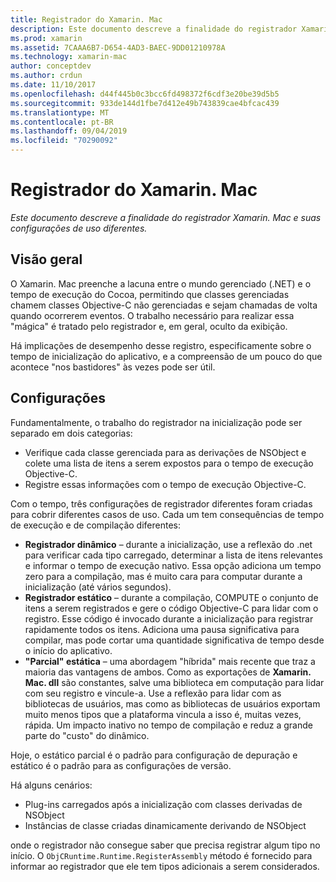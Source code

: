 ```yaml
---
title: Registrador do Xamarin. Mac
description: Este documento descreve a finalidade do registrador Xamarin. Mac e suas configurações de uso estático dinâmico, estático e parcial (híbrido).
ms.prod: xamarin
ms.assetid: 7CAAA6B7-D654-4AD3-BAEC-9DD01210978A
ms.technology: xamarin-mac
author: conceptdev
ms.author: crdun
ms.date: 11/10/2017
ms.openlocfilehash: d44f445b0c3bcc6fd498372f6cdf3e20be39d5b5
ms.sourcegitcommit: 933de144d1fbe7d412e49b743839cae4bfcac439
ms.translationtype: MT
ms.contentlocale: pt-BR
ms.lasthandoff: 09/04/2019
ms.locfileid: "70290092"
---
```

# <a name="xamarinmac-registrar"></a>Registrador do Xamarin. Mac

_Este documento descreve a finalidade do registrador Xamarin. Mac e suas configurações de uso diferentes._

## <a name="overview"></a>Visão geral

O Xamarin. Mac preenche a lacuna entre o mundo gerenciado (.NET) e o tempo de execução do Cocoa, permitindo que classes gerenciadas chamem classes Objective-C não gerenciadas e sejam chamadas de volta quando ocorrerem eventos. O trabalho necessário para realizar essa "mágica" é tratado pelo registrador e, em geral, oculto da exibição.

Há implicações de desempenho desse registro, especificamente sobre o tempo de inicialização do aplicativo, e a compreensão de um pouco do que acontece "nos bastidores" às vezes pode ser útil.

## <a name="configurations"></a>Configurações

Fundamentalmente, o trabalho do registrador na inicialização pode ser separado em dois categorias:

- Verifique cada classe gerenciada para as derivações de NSObject e colete uma lista de itens a serem expostos para o tempo de execução Objective-C.
- Registre essas informações com o tempo de execução Objective-C.

Com o tempo, três configurações de registrador diferentes foram criadas para cobrir diferentes casos de uso. Cada um tem consequências de tempo de execução e de compilação diferentes:

- **Registrador dinâmico** – durante a inicialização, use a reflexão do .net para verificar cada tipo carregado, determinar a lista de itens relevantes e informar o tempo de execução nativo. Essa opção adiciona um tempo zero para a compilação, mas é muito cara para computar durante a inicialização (até vários segundos).
- **Registrador estático** – durante a compilação, COMPUTE o conjunto de itens a serem registrados e gere o código Objective-C para lidar com o registro. Esse código é invocado durante a inicialização para registrar rapidamente todos os itens. Adiciona uma pausa significativa para compilar, mas pode cortar uma quantidade significativa de tempo desde o início do aplicativo.
- **"Parcial" estática** – uma abordagem "híbrida" mais recente que traz a maioria das vantagens de ambos. Como as exportações de **Xamarin. Mac. dll** são constantes, salve uma biblioteca em computação para lidar com seu registro e vincule-a. Use a reflexão para lidar com as bibliotecas de usuários, mas como as bibliotecas de usuários exportam muito menos tipos que a plataforma vincula a isso é, muitas vezes, rápida. Um impacto inativo no tempo de compilação e reduz a grande parte do "custo" do dinâmico.

Hoje, o estático parcial é o padrão para configuração de depuração e estático é o padrão para as configurações de versão.

Há alguns cenários:

- Plug-ins carregados após a inicialização com classes derivadas de NSObject
- Instâncias de classe criadas dinamicamente derivando de NSObject

onde o registrador não consegue saber que precisa registrar algum tipo no início. O `ObjCRuntime.Runtime.RegisterAssembly` método é fornecido para informar ao registrador que ele tem tipos adicionais a serem considerados.
